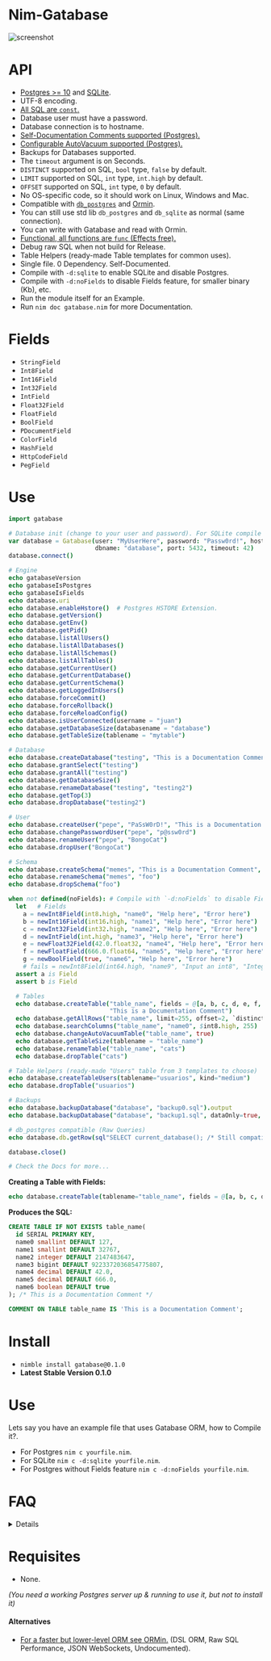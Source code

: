 # Nim-Gatabase

![screenshot](https://raw.githubusercontent.com/juancarlospaco/nim-gatabase/master/temp.jpg "Postgres and SQLite high-level ORM for Nim")


# API

- [Postgres >= 10](https://www.postgresql.org) and [SQLite](https://sqlite.org).
- UTF-8 encoding.
- [All SQL are `const`.](https://nim-lang.org/docs/manual.html#statements-and-expressions-const-section)
- Database user must have a password.
- Database connection is to hostname.
- [Self-Documentation Comments supported  (Postgres).](https://www.postgresql.org/docs/11/sql-comment.html)
- [Configurable AutoVacuum supported  (Postgres).](https://www.postgresql.org/docs/11/runtime-config-autovacuum.html)
- Backups for Databases supported.
- The `timeout` argument is on Seconds.
- `DISTINCT` supported on SQL, `bool` type, `false` by default.
- `LIMIT` supported on SQL, `int` type, `int.high` by default.
- `OFFSET` supported on SQL, `int` type, `0` by default.
- No OS-specific code, so it should work on Linux, Windows and Mac.
- Compatible with [`db_postgres`](https://nim-lang.org/docs/db_postgres.html) and [Ormin](https://github.com/Araq/ormin).
- You can still use std lib `db_postgres` and `db_sqlite` as normal (same connection).
- You can write with Gatabase and read with Ormin.
- [Functional, all functions are `func` (Effects free).](https://nim-lang.org/docs/manual.html#procedures-func)
- Debug raw SQL when not build for Release.
- Table Helpers (ready-made Table templates for common uses).
- Single file. 0 Dependency. Self-Documented.
- Compile with `-d:sqlite` to enable SQLite and disable Postgres.
- Compile with `-d:noFields` to disable Fields feature, for smaller binary (Kb), etc.
- Run the module itself for an Example.
- Run `nim doc gatabase.nim` for more Documentation.


# Fields

- `StringField`
- `Int8Field`
- `Int16Field`
- `Int32Field`
- `IntField`
- `Float32Field`
- `FloatField`
- `BoolField`
- `PDocumentField`
- `ColorField`
- `HashField`
- `HttpCodeField`
- `PegField`


# Use

```nim
import gatabase

# Database init (change to your user and password). For SQLite compile with -d:sqlite
var database = Gatabase(user: "MyUserHere", password: "Passw0rd!", host: "localhost",
                        dbname: "database", port: 5432, timeout: 42)
database.connect()

# Engine
echo gatabaseVersion
echo gatabaseIsPostgres
echo gatabaseIsFields
echo database.uri
echo database.enableHstore()  # Postgres HSTORE Extension.
echo database.getVersion()
echo database.getEnv()
echo database.getPid()
echo database.listAllUsers()
echo database.listAllDatabases()
echo database.listAllSchemas()
echo database.listAllTables()
echo database.getCurrentUser()
echo database.getCurrentDatabase()
echo database.getCurrentSchema()
echo database.getLoggedInUsers()
echo database.forceCommit()
echo database.forceRollback()
echo database.forceReloadConfig()
echo database.isUserConnected(username = "juan")
echo database.getDatabaseSize(databasename = "database")  
echo database.getTableSize(tablename = "mytable")

# Database
echo database.createDatabase("testing", "This is a Documentation Comment")
echo database.grantSelect("testing")
echo database.grantAll("testing")
echo database.getDatabaseSize()
echo database.renameDatabase("testing", "testing2")
echo database.getTop(3)
echo database.dropDatabase("testing2")

# User
echo database.createUser("pepe", "PaSsW0rD!", "This is a Documentation Comment")
echo database.changePasswordUser("pepe", "p@ssw0rd")
echo database.renameUser("pepe", "BongoCat")
echo database.dropUser("BongoCat")

# Schema
echo database.createSchema("memes", "This is a Documentation Comment", autocommit=false)
echo database.renameSchema("memes", "foo")
echo database.dropSchema("foo")

when not defined(noFields): # Compile with `-d:noFields` to disable Fields feature.
  let   # Fields
    a = newInt8Field(int8.high, "name0", "Help here", "Error here")
    b = newInt16Field(int16.high, "name1", "Help here", "Error here")
    c = newInt32Field(int32.high, "name2", "Help here", "Error here")
    d = newIntField(int.high, "name3", "Help here", "Error here")
    e = newFloat32Field(42.0.float32, "name4", "Help here", "Error here")
    f = newFloatField(666.0.float64, "name5", "Help here", "Error here")
    g = newBoolField(true, "name6", "Help here", "Error here")
    # fails = newInt8Field(int64.high, "name9", "Input an int8", "Integer overflow error")
  assert a is Field
  assert b is Field

  # Tables
  echo database.createTable("table_name", fields = @[a, b, c, d, e, f, g],
                            "This is a Documentation Comment")
  echo database.getAllRows("table_name", limit=255, offset=2, `distinct`=true)
  echo database.searchColumns("table_name", "name0", $int8.high, 255)
  echo database.changeAutoVacuumTable("table_name", true)
  echo database.getTableSize(tablename = "table_name")
  echo database.renameTable("table_name", "cats")
  echo database.dropTable("cats")

# Table Helpers (ready-made "Users" table from 3 templates to choose)
echo database.createTableUsers(tablename="usuarios", kind="medium")
echo database.dropTable("usuarios")

# Backups
echo database.backupDatabase("database", "backup0.sql").output
echo database.backupDatabase("database", "backup1.sql", dataOnly=true, inserts=true).output

# db_postgres compatible (Raw Queries)
echo database.db.getRow(sql"SELECT current_database(); /* Still compatible with Std Lib */")

database.close()

# Check the Docs for more...
```

**Creating a Table with Fields:**

```nim
echo database.createTable(tablename="table_name", fields = @[a, b, c, d, e, f, g], comment="This is a Documentation Comment", autocommit=true)
```

**Produces the SQL:**

```sql
CREATE TABLE IF NOT EXISTS table_name(
  id SERIAL PRIMARY KEY,
  name0 smallint DEFAULT 127,
  name1 smallint DEFAULT 32767,
  name2 integer DEFAULT 2147483647,
  name3 bigint DEFAULT 9223372036854775807,
  name4 decimal DEFAULT 42.0,
  name5 decimal DEFAULT 666.0,
  name6 boolean DEFAULT true
); /* This is a Documentation Comment */

COMMENT ON TABLE table_name IS 'This is a Documentation Comment';
```


# Install

- `nimble install gatabase@0.1.0`
- **Latest Stable Version 0.1.0**


# Use

Lets say you have an example file that uses Gatabase ORM, how to Compile it?.

- For Postgres `nim c yourfile.nim`.
- For SQLite `nim c -d:sqlite yourfile.nim`.
- For Postgres without Fields feature `nim c -d:noFields yourfile.nim`.


# FAQ

<details>

- Supports SQLite ?.

Yes.

- Supports MySQL ?.

No.

- Will support MySQL someday ?.

No.

- Whats `-d:noFields` for ?.

Smaller binaries, less imports, more manual hand-crafted queries, simpler, etc.

- SQLite mode dont support a lot of stuff ?.

We try to keep as similar as possible, but SQLite is very limited.

- I dont want to pass the Table name every time I use a function ?.

https://nim-lang.org/docs/manual.html#statements-and-expressions-using-statement

</details>


# Requisites

- None.

_(You need a working Postgres server up & running to use it, but not to install it)_


#### Alternatives

- [For a faster but lower-level ORM see ORMin.](https://github.com/Araq/blog/blob/master/ormin.rst#ormin)
(DSL ORM, Raw SQL Performance, JSON WebSockets, Undocumented).
